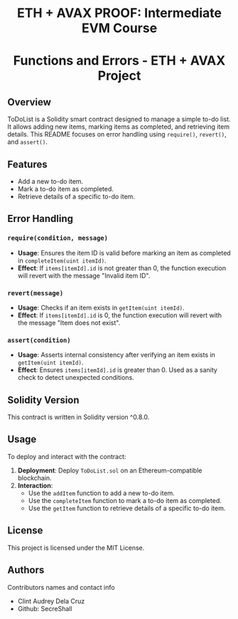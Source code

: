 <h1 align="center">ETH + AVAX PROOF: Intermediate EVM Course</h1>
<h1 align="center">Functions and Errors - ETH + AVAX Project</h1>

## Overview

ToDoList is a Solidity smart contract designed to manage a simple to-do list. It allows adding new items, marking items as completed, and retrieving item details. This README focuses on error handling using `require()`, `revert()`, and `assert()`.

## Features

- Add a new to-do item.
- Mark a to-do item as completed.
- Retrieve details of a specific to-do item.

## Error Handling

### `require(condition, message)`

- **Usage**: Ensures the item ID is valid before marking an item as completed in `completeItem(uint itemId)`.
- **Effect**: If `items[itemId].id` is not greater than 0, the function execution will revert with the message "Invalid item ID".

### `revert(message)`

- **Usage**: Checks if an item exists in `getItem(uint itemId)`.
- **Effect**: If `items[itemId].id` is 0, the function execution will revert with the message "Item does not exist".

### `assert(condition)`

- **Usage**: Asserts internal consistency after verifying an item exists in `getItem(uint itemId)`.
- **Effect**: Ensures `items[itemId].id` is greater than 0. Used as a sanity check to detect unexpected conditions.

## Solidity Version

This contract is written in Solidity version ^0.8.0.

## Usage

To deploy and interact with the contract:

1. **Deployment**: Deploy `ToDoList.sol` on an Ethereum-compatible blockchain.
2. **Interaction**:
   - Use the `addItem` function to add a new to-do item.
   - Use the `completeItem` function to mark a to-do item as completed.
   - Use the `getItem` function to retrieve details of a specific to-do item.


## License

This project is licensed under the MIT License. 

## Authors

Contributors names and contact info

- Clint Audrey Dela Cruz
- Github: SecreShall
